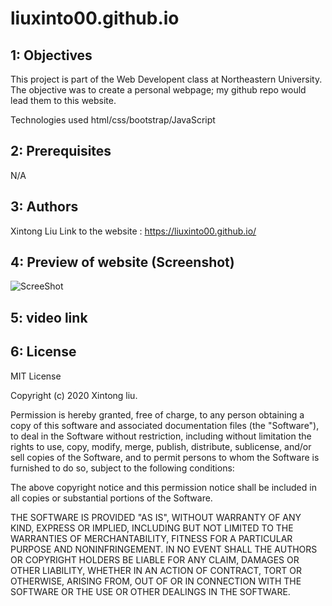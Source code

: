 # liuxinto00.github.io


## 1: Objectives

This project is part of the Web Developent class at Northeastern University. The objective was to create a personal webpage; my github repo would lead them to this website.

Technologies used
html/css/bootstrap/JavaScript

## 2: Prerequisites
N/A

## 3: Authors
Xintong Liu Link to the website : https://liuxinto00.github.io/

## 4: Preview of website (Screenshot)
![ScreeShot](https://github.com/liuxinto00/liuxinto00.github.io/blob/main/demo1.jpg)

## 5: video link

## 6: License
MIT License

Copyright (c) 2020 Xintong liu.

Permission is hereby granted, free of charge, to any person obtaining a copy of this software and associated documentation files (the "Software"), to deal in the Software without restriction, including without limitation the rights to use, copy, modify, merge, publish, distribute, sublicense, and/or sell copies of the Software, and to permit persons to whom the Software is furnished to do so, subject to the following conditions:

The above copyright notice and this permission notice shall be included in all copies or substantial portions of the Software.

THE SOFTWARE IS PROVIDED "AS IS", WITHOUT WARRANTY OF ANY KIND, EXPRESS OR IMPLIED, INCLUDING BUT NOT LIMITED TO THE WARRANTIES OF MERCHANTABILITY, FITNESS FOR A PARTICULAR PURPOSE AND NONINFRINGEMENT. IN NO EVENT SHALL THE AUTHORS OR COPYRIGHT HOLDERS BE LIABLE FOR ANY CLAIM, DAMAGES OR OTHER LIABILITY, WHETHER IN AN ACTION OF CONTRACT, TORT OR OTHERWISE, ARISING FROM, OUT OF OR IN CONNECTION WITH THE SOFTWARE OR THE USE OR OTHER DEALINGS IN THE SOFTWARE.
